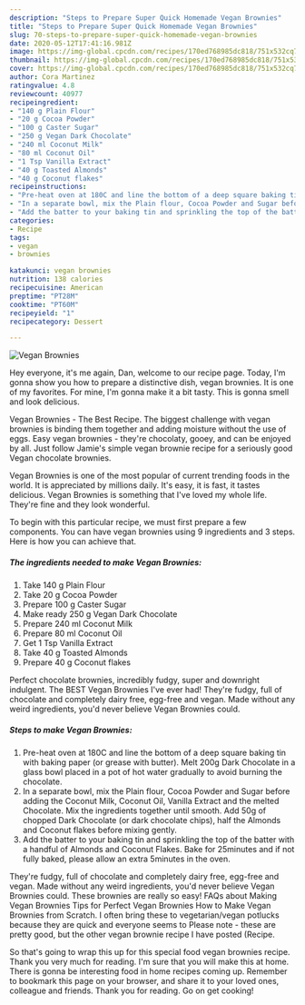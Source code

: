 ```yaml
---
description: "Steps to Prepare Super Quick Homemade Vegan Brownies"
title: "Steps to Prepare Super Quick Homemade Vegan Brownies"
slug: 70-steps-to-prepare-super-quick-homemade-vegan-brownies
date: 2020-05-12T17:41:16.981Z
image: https://img-global.cpcdn.com/recipes/170ed768985dc818/751x532cq70/vegan-brownies-recipe-main-photo.jpg
thumbnail: https://img-global.cpcdn.com/recipes/170ed768985dc818/751x532cq70/vegan-brownies-recipe-main-photo.jpg
cover: https://img-global.cpcdn.com/recipes/170ed768985dc818/751x532cq70/vegan-brownies-recipe-main-photo.jpg
author: Cora Martinez
ratingvalue: 4.8
reviewcount: 40977
recipeingredient:
- "140 g Plain Flour"
- "20 g Cocoa Powder"
- "100 g Caster Sugar"
- "250 g Vegan Dark Chocolate"
- "240 ml Coconut Milk"
- "80 ml Coconut Oil"
- "1 Tsp Vanilla Extract"
- "40 g Toasted Almonds"
- "40 g Coconut flakes"
recipeinstructions:
- "Pre-heat oven at 180C and line the bottom of a deep square baking tin with baking paper (or grease with butter). Melt 200g Dark Chocolate in a glass bowl placed in a pot of hot water gradually to avoid burning the chocolate."
- "In a separate bowl, mix the Plain flour, Cocoa Powder and Sugar before adding the Coconut Milk, Coconut Oil, Vanilla Extract and the melted Chocolate. Mix the ingredients together until smooth. Add 50g of chopped Dark Chocolate (or dark chocolate chips), half the Almonds and Coconut flakes before mixing gently."
- "Add the batter to your baking tin and sprinkling the top of the batter with a handful of Almonds and Coconut Flakes. Bake for 25minutes and if not fully baked, please allow an extra 5minutes in the oven."
categories:
- Recipe
tags:
- vegan
- brownies

katakunci: vegan brownies 
nutrition: 138 calories
recipecuisine: American
preptime: "PT28M"
cooktime: "PT60M"
recipeyield: "1"
recipecategory: Dessert

---
```



![Vegan Brownies](https://img-global.cpcdn.com/recipes/170ed768985dc818/751x532cq70/vegan-brownies-recipe-main-photo.jpg)

Hey everyone, it's me again, Dan, welcome to our recipe page. Today, I'm gonna show you how to prepare a distinctive dish, vegan brownies. It is one of my favorites. For mine, I'm gonna make it a bit tasty. This is gonna smell and look delicious.

Vegan Brownies - The Best Recipe. The biggest challenge with vegan brownies is binding them together and adding moisture without the use of eggs. Easy vegan brownies - they&#39;re chocolaty, gooey, and can be enjoyed by all. Just follow Jamie&#39;s simple vegan brownie recipe for a seriously good Vegan chocolate brownies.

Vegan Brownies is one of the most popular of current trending foods in the world. It is appreciated by millions daily. It's easy, it is fast, it tastes delicious. Vegan Brownies is something that I've loved my whole life. They're fine and they look wonderful.


To begin with this particular recipe, we must first prepare a few components. You can have vegan brownies using 9 ingredients and 3 steps. Here is how you can achieve that.

<!--inarticleads1-->

##### The ingredients needed to make Vegan Brownies:

1. Take 140 g Plain Flour
1. Take 20 g Cocoa Powder
1. Prepare 100 g Caster Sugar
1. Make ready 250 g Vegan Dark Chocolate
1. Prepare 240 ml Coconut Milk
1. Prepare 80 ml Coconut Oil
1. Get 1 Tsp Vanilla Extract
1. Take 40 g Toasted Almonds
1. Prepare 40 g Coconut flakes


Perfect chocolate brownies, incredibly fudgy, super and downright indulgent. The BEST Vegan Brownies I&#39;ve ever had! They&#39;re fudgy, full of chocolate and completely dairy free, egg-free and vegan. Made without any weird ingredients, you&#39;d never believe Vegan Brownies could. 

<!--inarticleads2-->

##### Steps to make Vegan Brownies:

1. Pre-heat oven at 180C and line the bottom of a deep square baking tin with baking paper (or grease with butter). Melt 200g Dark Chocolate in a glass bowl placed in a pot of hot water gradually to avoid burning the chocolate.
1. In a separate bowl, mix the Plain flour, Cocoa Powder and Sugar before adding the Coconut Milk, Coconut Oil, Vanilla Extract and the melted Chocolate. Mix the ingredients together until smooth. Add 50g of chopped Dark Chocolate (or dark chocolate chips), half the Almonds and Coconut flakes before mixing gently.
1. Add the batter to your baking tin and sprinkling the top of the batter with a handful of Almonds and Coconut Flakes. Bake for 25minutes and if not fully baked, please allow an extra 5minutes in the oven.


They&#39;re fudgy, full of chocolate and completely dairy free, egg-free and vegan. Made without any weird ingredients, you&#39;d never believe Vegan Brownies could. These brownies are really so easy! FAQs about Making Vegan Brownies Tips for Perfect Vegan Brownies How to Make Vegan Brownies from Scratch. I often bring these to vegetarian/vegan potlucks because they are quick and everyone seems to Please note - these are pretty good, but the other vegan brownie recipe I have posted (Recipe. 

So that's going to wrap this up for this special food vegan brownies recipe. Thank you very much for reading. I'm sure that you will make this at home. There is gonna be interesting food in home recipes coming up. Remember to bookmark this page on your browser, and share it to your loved ones, colleague and friends. Thank you for reading. Go on get cooking!
